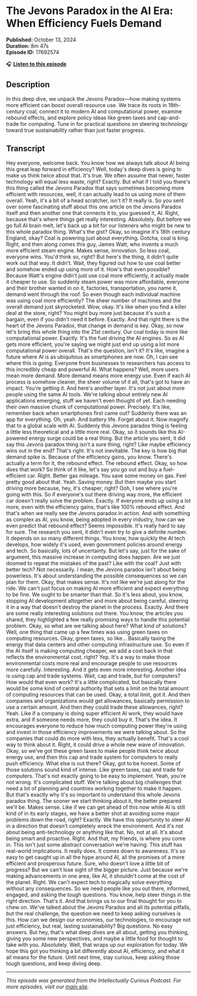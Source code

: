 # The Jevons Paradox in the AI Era: When Efficiency Fuels Demand

**Published:** October 13, 2024  
**Duration:** 8m 47s  
**Episode ID:** 17692574

🎧 **[Listen to this episode](https://intellectuallycurious.buzzsprout.com/2529712/episodes/17692574-the-jevons-paradox-in-the-ai-era-when-efficiency-fuels-demand)**

## Description

In this deep dive, we unpack the Jevons Paradox—how making systems more efficient can boost overall resource use. We trace its roots in 18th-century coal, connect it to modern AI and computational power, examine rebound effects, and explore policy ideas like green taxes and cap-and-trade for computing. Tune in for practical questions on steering technology toward true sustainability rather than just faster progress.

## Transcript

Hey everyone, welcome back. You know how we always talk about AI being this great leap forward in efficiency? Well, today's deep dives is going to make us think twice about that. It's true. We often assume that newer, faster technology will equal less waste, right? Exactly. But what if I told you there's this thing called the Jevons Paradox that says sometimes becoming more efficient with resources, well, it can actually lead to us using more of them overall. Yeah, it's a bit of a head scratcher, isn't it? It really is. So you sent over some fascinating stuff about this one article on the Jevons Paradox itself and then another one that connects it to, you guessed it, AI. Right, because that's where things get really interesting. Absolutely. But before we go full AI brain melt, let's back up a bit for our listeners who might be new to this whole paradox thing. What's the gist? Okay, so imagine it's 18th century England, okay? Coal is powering just about everything. Gotcha, coal is king. Right, and then along comes this guy, James Watt, who invents a much more efficient steam engine. Makes sense, innovation. So less coal, everyone wins. You'd think so, right? But here's the thing, it didn't quite work out that way. It didn't. Wait, they figured out how to use coal better and somehow ended up using more of it. How's that even possible? Because Watt's engine didn't just use coal more efficiently, it actually made it cheaper to use. So suddenly steam power was more affordable, everyone and their brother wanted in on it, factories, transportation, you name it, demand went through the roof. So even though each individual machine was using coal more efficiently? The sheer number of machines and the overall demand just skyrocketed. Wow, okay. It's like when you find a killer deal at the store, right? You might buy more just because it's such a bargain, even if you didn't need it before. Exactly. And that right there is the heart of the Jevons Paradox, that change in demand is key. Okay, so now let's bring this whole thing into the 21st century. Our coal today is more like computational power. Exactly. It's the fuel driving the AI engines. So as AI gets more efficient, you're saying we might just end up using a lot more computational power overall. That's the question, isn't it? It's like, imagine a future where AI is as ubiquitous as smartphones are now. Oh, I can see where this is going. Everyone from businesses to researchers has access to this incredibly cheap and powerful AI. What happens? Well, more users mean more demand. More demand means more energy use. Even if each AI process is somehow cleaner, the sheer volume of it all, that's got to have an impact. You're getting it. And here's another layer. It's not just about more people using the same AI tools. We're talking about entirely new AI applications emerging, stuff we haven't even thought of yet. Each needing their own massive chunk of computational power. Precisely. It's like, remember back when smartphones first came out? Suddenly there was an app for everything. Oh, yeah. And battery life. Forget about it. Now magnify that to a global scale with AI. Suddenly this Jevons paradox thing is feeling a little less theoretical and a little more real. Okay, so it sounds like this AI-powered energy surge could be a real thing. But the article you sent, it did say this Jevons paradox thing isn't a sure thing, right? Like maybe efficiency wins out in the end? That's right. It's not inevitable. The key is how big that demand spike is. Because of the efficiency gains, you know. There's actually a term for it, the rebound effect. The rebound effect. Okay, so how does that work? So think of it like, let's say you go out and buy a fuel-efficient car. Right. Better gas mileage. You save some money on gas. Feel pretty good about that. Yeah. Saving money. But then maybe you start driving more because, hey, it's cheaper, right? Ooh, I see where you're going with this. So if everyone's out there driving way more, the efficient car doesn't really solve the problem. Exactly. If everyone ends up using a lot more, even with the efficiency gains, that's like 100% rebound effect. And that's when we really see the Jevons paradox in action. And with something as complex as AI, you know, being adopted in every industry, how can we even predict that rebound effect? Seems impossible. It's really hard to say for sure. The research you sent, it didn't even try to give a definite number. It depends on so many different things. You know, how quickly the AI tech develops, how widely it's used, even government policies around energy and tech. So basically, lots of uncertainty. But let's say, just for the sake of argument, this massive increase in computing does happen. Are we just doomed to repeat the mistakes of the past? Like with the coal? Just with better tech? Not necessarily. I mean, the Jevons paradox isn't about being powerless. It's about understanding the possible consequences so we can plan for them. Okay, that makes sense. It's not like we're just along for the ride. We can't just focus on making AI more efficient and expect everything to be fine. We ought to be smarter than that. So it's less about, you know, stopping AI development altogether and more about being careful, steering it in a way that doesn't destroy the planet in the process. Exactly. And there are some really interesting solutions out there. You know, the articles you shared, they highlighted a few really promising ways to handle this potential problem. Okay, so what are we talking about here? What kind of solutions? Well, one thing that came up a few times was using green taxes on computing resources. Okay, green taxes, so like... Basically taxing the energy that data centers and other computing infrastructure use. So even if the AI itself is making computing cheaper, we add a cost back in that reflects the environmental cost, right? Yep. It's a way to make those environmental costs more real and encourage people to use resources more carefully. Interesting. And it gets even more interesting. Another idea is using cap and trade systems. Wait, cap and trade, but for computers? How would that even work? It's a little complicated, but basically there would be some kind of central authority that sets a limit on the total amount of computing resources that can be used. Okay, a total limit, got it. And then companies and organizations would get allowances, basically permission to use a certain amount. And then they could trade these allowances, right? Yeah. Like if a company is doing super efficient AI work, they would have extra, and if someone needs more, they could buy it. That's the idea. It encourages everyone to reduce how much computing power they're using and invest in those efficiency improvements we were talking about. So the companies that could do more with less, they actually benefit. That's a cool way to think about it. Right, it could drive a whole new wave of innovation. Okay, so we've got these green taxes to make people think twice about energy use, and then this cap and trade system for computers to really push efficiency. What else is out there? Okay, got to be honest. Some of those solutions sound kind of intense. Like green taxes, cap and trade for computers. That's not exactly going to be easy to implement. Yeah, you're not wrong. It's complicated stuff. We're talking about big challenges that need a lot of planning and countries working together to make it happen. But that's exactly why it's so important to understand this whole Jevons paradox thing. The sooner we start thinking about it, the better prepared we'll be. Makes sense. Like if we can get ahead of this now while AI is still kind of in its early stages, we have a better shot at avoiding some major problems down the road, right? Exactly. We have this opportunity to steer AI in a direction that doesn't completely wreck the environment. And it's not about being anti-technology or anything like that. No, not at all. It's about being smart and proactive. Right. And that, my friends, is where you come in. This isn't just some abstract conversation we're having. This stuff has real-world implications. It really does. It comes down to awareness. It's so easy to get caught up in all the hype around AI, all the promises of a more efficient and prosperous future. Sure, who doesn't love a little bit of progress? But we can't lose sight of the bigger picture. Just because we're making advancements in one area, like AI, it shouldn't come at the cost of the planet. Right. We can't expect tech to magically solve everything without any consequences. So we need people like you out there, informed, engaged, and asking the tough questions. You know, help steer things in the right direction. That's it. And that brings us to our final thought for you to chew on. We've talked about the Jevons Paradox and all its potential pitfalls, but the real challenge, the question we need to keep asking ourselves is this. How can we design our economies, our technologies, to encourage not just efficiency, but real, lasting sustainability? Big questions. No easy answers. But hey, that's what deep dives are all about, getting you thinking, giving you some new perspectives, and maybe a little food for thought to take with you. Absolutely. Well, that wraps up our exploration for today. We hope this got you thinking a bit differently about AI, efficiency, and what it all means for the future. Until next time, stay curious, keep asking those tough questions, and keep diving deep.

---
*This episode was generated from the Intellectually Curious Podcast. For more episodes, visit our [main site](https://intellectuallycurious.buzzsprout.com).*

